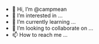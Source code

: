 - 👋 Hi, I’m @campmean
- 👀 I’m interested in ...
- 🌱 I’m currently learning ...
- 💞️ I’m looking to collaborate on ...
- 📫 How to reach me ...

<!---
campmean/campmean is a ✨ special ✨ repository because its `README.md` (this file) appears on your GitHub profile.
You can click the Preview link to take a look at your changes.
--->
